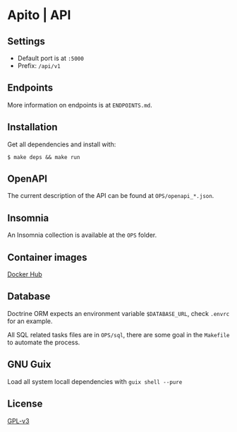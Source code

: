 # Apito | API

## Settings

- Default port is at `:5000`
- Prefix: `/api/v1`

## Endpoints

More information on endpoints is at `ENDPOINTS.md`.

## Installation

Get all dependencies and install with:

    $ make deps && make run

## OpenAPI

The current description of the API can be found at `OPS/openapi_*.json`.

## Insomnia

An Insomnia collection is available at the `OPS` folder.

## Container images

[Docker Hub](https://hub.docker.com/r/easbarbosa/apito)

## Database

Doctrine ORM expects an environment variable `$DATABASE_URL`, check `.envrc` for an example.

All SQL related tasks files are in `OPS/sql`, there are some goal in the `Makefile` to automate the process.

## GNU Guix

Load all system locall dependencies with `guix shell --pure`

## License

[GPL-v3](https://www.gnu.org/licenses/gpl-3.0.en.html)
